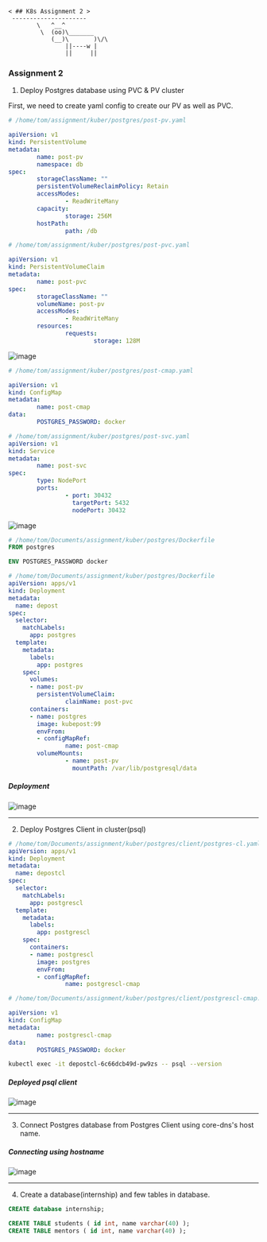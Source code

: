 ```
< ## K8s Assignment 2 >
 ---------------------
        \   ^__^
         \  (oo)\_______
            (__)\       )\/\
                ||----w |
                ||     ||

```

### Assignment 2

1. Deploy Postgres database using PVC & PV cluster

First, we need to create yaml config to create our PV as well as PVC.

```YAML
# /home/tom/assignment/kuber/postgres/post-pv.yaml

apiVersion: v1
kind: PersistentVolume
metadata:
        name: post-pv
        namespace: db
spec:
        storageClassName: ""
        persistentVolumeReclaimPolicy: Retain
        accessModes:
                - ReadWriteMany
        capacity:
                storage: 256M
        hostPath:
                path: /db

```

```YAML
# /home/tom/assignment/kuber/postgres/post-pvc.yaml

apiVersion: v1
kind: PersistentVolumeClaim
metadata:
        name: post-pvc
spec:
        storageClassName: ""
        volumeName: post-pv
        accessModes:
                - ReadWriteMany
        resources:
                requests:
                        storage: 128M
```

![image](https://user-images.githubusercontent.com/23631617/143810592-77b75b08-1d65-46c4-bf31-1341e5b9e1fb.png)

```YAML
# /home/tom/assignment/kuber/postgres/post-cmap.yaml

apiVersion: v1
kind: ConfigMap
metadata:
        name: post-cmap
data:
        POSTGRES_PASSWORD: docker
```

```YAML
# /home/tom/assignment/kuber/postgres/post-svc.yaml
apiVersion: v1
kind: Service
metadata:
        name: post-svc
spec:
        type: NodePort
        ports:
                - port: 30432
                  targetPort: 5432
                  nodePort: 30432
```

![image](https://user-images.githubusercontent.com/23631617/143820312-afb70ef0-1e47-4fdb-8408-75c64df60683.png)

```Dockerfile
# /home/tom/Documents/assignment/kuber/postgres/Dockerfile
FROM postgres

ENV POSTGRES_PASSWORD docker
```

```YAML
# /home/tom/Documents/assignment/kuber/postgres/Dockerfile
apiVersion: apps/v1
kind: Deployment
metadata:
  name: depost
spec:
  selector:
    matchLabels:
      app: postgres
  template:
    metadata:
      labels:
        app: postgres
    spec:
      volumes:
      - name: post-pv
        persistentVolumeClaim:
                claimName: post-pvc
      containers:
      - name: postgres
        image: kubepost:99
        envFrom:
        - configMapRef:
                name: post-cmap
        volumeMounts:
                - name: post-pv
                  mountPath: /var/lib/postgresql/data
```

##### Deployment
![image](https://user-images.githubusercontent.com/23631617/143823897-6a6e5923-e521-48ce-8b0e-8d26beb4bb45.png)

---

2. Deploy Postgres Client in cluster(psql)

```YAML
# /home/tom/Documents/assignment/kuber/postgres/client/postgres-cl.yaml
apiVersion: apps/v1
kind: Deployment
metadata:
  name: depostcl
spec:
  selector:
    matchLabels:
      app: postgrescl
  template:
    metadata:
      labels:
        app: postgrescl
    spec:
      containers:
      - name: postgrescl
        image: postgres
        envFrom:
        - configMapRef:
                name: postgrescl-cmap
```

```YAML
# /home/tom/Documents/assignment/kuber/postgres/client/postgrescl-cmap.yaml

apiVersion: v1
kind: ConfigMap
metadata:
        name: postgrescl-cmap
data:
        POSTGRES_PASSWORD: docker
```

```bash
kubectl exec -it depostcl-6c66dcb49d-pw9zs -- psql --version
```

##### Deployed psql client
![image](https://user-images.githubusercontent.com/23631617/143827034-cfe1d8ed-7f24-4d11-bc24-4d7a42e6c116.png)

---

3. Connect Postgres database from Postgres Client using core-dns's host name.

##### Connecting using hostname
![image](https://user-images.githubusercontent.com/23631617/143830706-d64e705f-240a-427e-b01c-2eee2bd0cd01.png)

---

4. Create a database(internship) and few tables in database.

```SQL
CREATE database internship;

CREATE TABLE students ( id int, name varchar(40) );
CREATE TABLE mentors ( id int, name varchar(40) );
```

